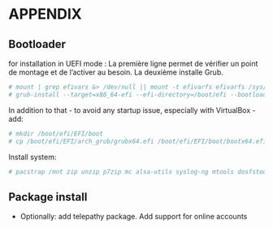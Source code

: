# APPENDIX


## Bootloader

for installation in UEFI mode :
La première ligne permet de vérifier un point de montage et de l’activer au besoin. La deuxième installe Grub. 
```bash
# mount | grep efivars &> /dev/null || mount -t efivarfs efivarfs /sys/firmware/efi/efivars
# grub-install --target=x86_64-efi --efi-directory=/boot/efi --bootloader-id=arch_grub --recheck
```

In addition to that - to avoid any startup issue, especially with VirtualBox - add:
```bash
# mkdir /boot/efi/EFI/boot
# cp /boot/efi/EFI/arch_grub/grubx64.efi /boot/efi/EFI/boot/bootx64.efi
```

Install system:
```bash
# pacstrap /mnt zip unzip p7zip mc alsa-utils syslog-ng mtools dosfstools lsb-release ntfs-3g exfat-utils bash-completion
```


## Package install

- Optionally: add telepathy package. Add support for online accounts
